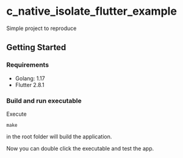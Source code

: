# c_native_isolate_flutter_example

Simple project to reproduce

## Getting Started

### Requirements

- Golang: 1.17
- Flutter 2.8.1

### Build and run executable

Execute

```
make
```

in the root folder will build the application.

Now you can double click the executable and test the app.
